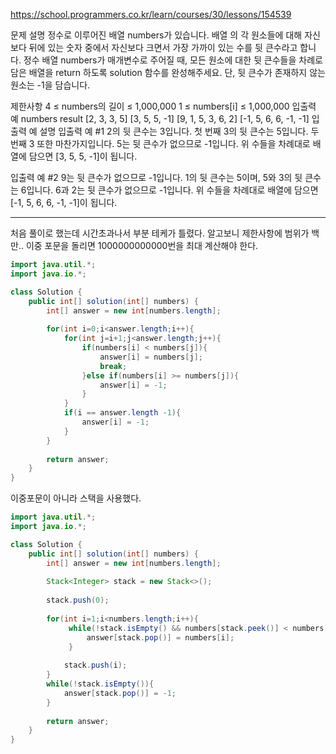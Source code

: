
https://school.programmers.co.kr/learn/courses/30/lessons/154539

문제 설명
정수로 이루어진 배열 numbers가 있습니다. 배열 의 각 원소들에 대해 자신보다 뒤에 있는 숫자 중에서 자신보다 크면서 가장 가까이 있는 수를 뒷 큰수라고 합니다.
정수 배열 numbers가 매개변수로 주어질 때, 모든 원소에 대한 뒷 큰수들을 차례로 담은 배열을 return 하도록 solution 함수를 완성해주세요. 단, 뒷 큰수가 존재하지 않는 원소는 -1을 담습니다.

제한사항
4 ≤ numbers의 길이 ≤ 1,000,000
1 ≤ numbers[i] ≤ 1,000,000
입출력 예
numbers	result
[2, 3, 3, 5]	[3, 5, 5, -1]
[9, 1, 5, 3, 6, 2]	[-1, 5, 6, 6, -1, -1]
입출력 예 설명
입출력 예 #1
2의 뒷 큰수는 3입니다. 첫 번째 3의 뒷 큰수는 5입니다. 두 번째 3 또한 마찬가지입니다. 5는 뒷 큰수가 없으므로 -1입니다. 위 수들을 차례대로 배열에 담으면 [3, 5, 5, -1]이 됩니다.

입출력 예 #2
9는 뒷 큰수가 없으므로 -1입니다. 1의 뒷 큰수는 5이며, 5와 3의 뒷 큰수는 6입니다. 6과 2는 뒷 큰수가 없으므로 -1입니다. 위 수들을 차례대로 배열에 담으면 [-1, 5, 6, 6, -1, -1]이 됩니다.

---
처음 풀이로 했는데 시간초과나서 부분 테케가 틀렸다. 알고보니 제한사항에 범위가 백만..
이중 포문을 돌리면 1000000000000번을 최대 계산해야 한다.

```java
import java.util.*;
import java.io.*;

class Solution {
    public int[] solution(int[] numbers) {
        int[] answer = new int[numbers.length];
        
        for(int i=0;i<answer.length;i++){
            for(int j=i+1;j<answer.length;j++){
                if(numbers[i] < numbers[j]){
                    answer[i] = numbers[j];
                    break;
                }else if(numbers[i] >= numbers[j]){
                    answer[i] = -1;
                }
            }
            if(i == answer.length -1){
                answer[i] = -1;
            }
        }
        
        return answer;
    }
}
```

이중포문이 아니라 스택을 사용했다.



```java
import java.util.*;
import java.io.*;

class Solution {
    public int[] solution(int[] numbers) {
        int[] answer = new int[numbers.length];
        
        Stack<Integer> stack = new Stack<>();
        
        stack.push(0);
        
        for(int i=1;i<numbers.length;i++){
             while(!stack.isEmpty() && numbers[stack.peek()] < numbers[i]){
                 answer[stack.pop()] = numbers[i];
             }
            
            stack.push(i);
        }
        while(!stack.isEmpty()){
            answer[stack.pop()] = -1;
        }
        
        return answer;
    }
}
```
